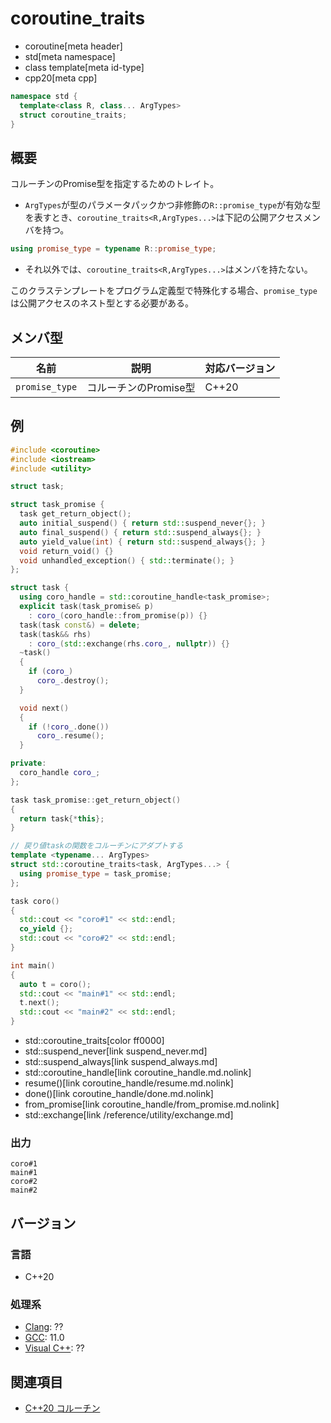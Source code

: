 # coroutine_traits
* coroutine[meta header]
* std[meta namespace]
* class template[meta id-type]
* cpp20[meta cpp]

```cpp
namespace std {
  template<class R, class... ArgTypes>
  struct coroutine_traits;
}
```

## 概要
コルーチンのPromise型を指定するためのトレイト。

- `ArgTypes`が型のパラメータパックかつ非修飾の`R::promise_type`が有効な型を表すとき、`coroutine_traits<R,ArgTypes...>`は下記の公開アクセスメンバを持つ。
```cpp
using promise_type = typename R::promise_type;
```

- それ以外では、`coroutine_traits<R,ArgTypes...>`はメンバを持たない。

このクラステンプレートをプログラム定義型で特殊化する場合、`promise_type`は公開アクセスのネスト型とする必要がある。


## メンバ型

| 名前            | 説明           | 対応バージョン |
|-----------------|----------------|----------------|
| `promise_type` | コルーチンのPromise型 | C++20 |

## 例
```cpp example
#include <coroutine>
#include <iostream>
#include <utility>

struct task;

struct task_promise {
  task get_return_object();
  auto initial_suspend() { return std::suspend_never{}; }
  auto final_suspend() { return std::suspend_always{}; }
  auto yield_value(int) { return std::suspend_always{}; }
  void return_void() {}
  void unhandled_exception() { std::terminate(); }
};

struct task {
  using coro_handle = std::coroutine_handle<task_promise>;
  explicit task(task_promise& p)
    : coro_(coro_handle::from_promise(p)) {}
  task(task const&) = delete;
  task(task&& rhs)
    : coro_(std::exchange(rhs.coro_, nullptr)) {}
  ~task()
  {
    if (coro_)
      coro_.destroy();
  }

  void next()
  {
    if (!coro_.done())
      coro_.resume();
  }

private:
  coro_handle coro_;
};

task task_promise::get_return_object()
{
  return task{*this};
}

// 戻り値taskの関数をコルーチンにアダプトする
template <typename... ArgTypes>
struct std::coroutine_traits<task, ArgTypes...> {
  using promise_type = task_promise;
};

task coro()
{
  std::cout << "coro#1" << std::endl;
  co_yield {};
  std::cout << "coro#2" << std::endl;
}

int main()
{
  auto t = coro();
  std::cout << "main#1" << std::endl;
  t.next();
  std::cout << "main#2" << std::endl;
}
```
* std::coroutine_traits[color ff0000]
* std::suspend_never[link suspend_never.md]
* std::suspend_always[link suspend_always.md]
* std::coroutine_handle[link coroutine_handle.md.nolink]
* resume()[link coroutine_handle/resume.md.nolink]
* done()[link coroutine_handle/done.md.nolink]
* from_promise[link coroutine_handle/from_promise.md.nolink]
* std::exchange[link /reference/utility/exchange.md]

### 出力
```
coro#1
main#1
coro#2
main#2
```


## バージョン
### 言語
- C++20

### 処理系
- [Clang](/implementation.md#clang): ??
- [GCC](/implementation.md#gcc): 11.0
- [Visual C++](/implementation.md#visual_cpp): ??


## 関連項目
- [C++20 コルーチン](/lang/cpp20/coroutines.md)
